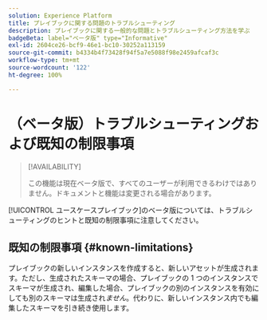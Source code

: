 ```yaml
---
solution: Experience Platform
title: プレイブックに関する問題のトラブルシューティング
description: プレイブックに関する一般的な問題とトラブルシューティング方法を学ぶ
badgeBeta: label="ベータ版" type="Informative"
exl-id: 2604ce26-bcf9-46e1-bc10-30252a113159
source-git-commit: b4334b4f73428f94f5a7e5088f98e2459afcaf3c
workflow-type: tm+mt
source-wordcount: '122'
ht-degree: 100%

---
```


# （ベータ版）トラブルシューティングおよび既知の制限事項

>[!AVAILABILITY]
>
>この機能は現在ベータ版で、すべてのユーザーが利用できるわけではありません。ドキュメントと機能は変更される場合があります。

[!UICONTROL ユースケースプレイブック]のベータ版については、トラブルシューティングのヒントと既知の制限事項に注意してください。

## 既知の制限事項 {#known-limitations}

プレイブックの新しいインスタンスを作成すると、新しいアセットが生成されます。ただし、生成されたスキーマの場合、プレイブックの 1 つのインスタンスでスキーマが生成され、編集した場合、プレイブックの別のインスタンスを有効にしても別のスキーマは生成され&#x200B;*ません*。代わりに、新しいインスタンス内でも編集したスキーマを引き続き使用します。
